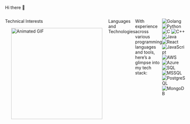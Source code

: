 Hi there 👋

<div style="display: flex; align-items: flex-start;">


<div style="flex: 1; margin-right: 20px;">


Technical Interests

<img src="https://66.media.tumblr.com/aa7c508d8f466f5b41dc429b90fca6f3/tumblr_mv4vmc5srf1s8udf8o1_500.gif" alt="Animated GIF" width="300" align="right" style="margin-left: 20px;"/>


	•	Fake Detection (Diffusion Model)
	•	Backend Development
	•	Backend Architecture
	•	Cloud & Infrastructure (AWS, Docker)
	•	APIs & Integrations

</div>


Languages and Technologies

With experience across various programming languages and tools, here’s a glimpse into my tech stack:

<div style="display: flex; justify-content: center; flex-wrap: wrap;">
  
  ![Golang](https://img.shields.io/badge/-Golang-00ADD8?logo=go&logoColor=white&style=for-the-badge)
  ![Python](https://img.shields.io/badge/-Python-3776AB?logo=python&logoColor=white&style=for-the-badge)
  ![C](https://img.shields.io/badge/-C-A8B9CC?logo=c&logoColor=white&style=for-the-badge)
  ![C++](https://img.shields.io/badge/-C++-00599C?logo=c%2B%2B&logoColor=white&style=for-the-badge)
  ![Java](https://img.shields.io/badge/-Java-007396?logo=java&logoColor=white&style=for-the-badge)
  ![React](https://img.shields.io/badge/-React-61DAFB?logo=react&logoColor=white&style=for-the-badge)
  ![JavaScript](https://img.shields.io/badge/-JavaScript-F7DF1E?logo=javascript&logoColor=black&style=for-the-badge)
  ![AWS](https://img.shields.io/badge/-AWS-232F3E?logo=amazon-aws&logoColor=white&style=for-the-badge)
  ![Azure](https://img.shields.io/badge/-Azure-0078D4?logo=microsoft-azure&logoColor=white&style=for-the-badge)
  ![SQL](https://img.shields.io/badge/-SQL-4479A1?logo=MySQL&logoColor=white&style=for-the-badge)
  ![MSSQL](https://img.shields.io/badge/-MSSQL-CC2927?logo=microsoft-sql-server&logoColor=white&style=for-the-badge)
  ![PostgreSQL](https://img.shields.io/badge/-PostgreSQL-336791?logo=postgresql&logoColor=white&style=for-the-badge)
  ![MongoDB](https://img.shields.io/badge/-MongoDB-47A248?logo=mongodb&logoColor=white&style=for-the-badge)

</div>


<!-- ## Hi there 👋
GitHub Stats


<div style="display: flex; justify-content: center;">
  <img src="https://github-readme-stats.vercel.app/api?username=be12ma-png&show_icons=true&theme=radical" alt="My GitHub Stats" width="280"/>
  <img src="https://github-readme-stats.vercel.app/api/top-langs/?username=be12ma-png&layout=compact&theme=radical" alt="Top Languages" width="280"/>
</div>



I'm **BeLH**, a passionate software developer with a background in Artificial Intelligence and Big Data Computing. Currently pursuing my Master’s degree at The Hong Kong Polytechnic University, I am dedicated to leveraging technology to create impactful solutions.

<div style="display: flex; align-items: flex-start;">

<div style="flex: 1; margin-right: 20px;">

### Research Interests
<img src="https://66.media.tumblr.com/aa7c508d8f466f5b41dc429b90fca6f3/tumblr_mv4vmc5srf1s8udf8o1_500.gif" alt="Animated GIF" width="300" align="right" style="margin-left: 20px;"/>

- **Diffusion Models**
- **Fake Identification**
- **Neural Networks**
- **Applications of Large Language Models (LLMs)**
</div>

### Languages and Technologies
I have experience in a variety of programming languages and technologies, including:

![Python](https://img.shields.io/badge/Python-3776AB?style=for-the-badge&logo=python&logoColor=white)
![JavaScript](https://img.shields.io/badge/JavaScript-F7DF1E?style=for-the-badge&logo=javascript&logoColor=black)
![Go](https://img.shields.io/badge/Go-00ADD8?style=for-the-badge&logo=go&logoColor=white)
![C++](https://img.shields.io/badge/C++-00599C?style=for-the-badge&logo=c++&logoColor=white)
![C#](https://img.shields.io/badge/C%23-239120?style=for-the-badge&logo=csharp&logoColor=white)
![Linux](https://img.shields.io/badge/Linux-FCC624?style=for-the-badge&logo=linux&logoColor=black)
![AWS](https://img.shields.io/badge/AWS-232F3E?style=for-the-badge&logo=amazonaws&logoColor=white)
![Docker](https://img.shields.io/badge/Docker-2496ED?style=for-the-badge&logo=docker&logoColor=white)
![Django](https://img.shields.io/badge/Django-092E20?style=for-the-badge&logo=django&logoColor=white)
![React](https://img.shields.io/badge/React-61DAFB?style=for-the-badge&logo=react&logoColor=black)
![CSS](https://img.shields.io/badge/CSS-1572B6?style=for-the-badge&logo=css3&logoColor=white)
![PHP](https://img.shields.io/badge/PHP-777BB4?style=for-the-badge&logo=php&logoColor=white)
![MySQL](https://img.shields.io/badge/MySQL-005C84?style=for-the-badge&logo=mysql&logoColor=white)


<div style="display: flex; justify-content: center;">
  <img src="https://github-readme-stats.vercel.app/api?username=Cma-png&show_icons=true&theme=radical" alt="My GitHub Stats" width="320"/>
  <img src="https://github-readme-stats.vercel.app/api/top-langs/?username=Cma-png&layout=compact&theme=radical" alt="Top Languages" width="300"/>
</div>
-->

<!--
**Cma-png/Cma-png** is a ✨ _special_ ✨ repository because its `README.md` (this file) appears on your GitHub profile.
![My GitHub Stats](https://github-readme-stats.vercel.app/api?username=Cma-png&show_icons=true&theme=radical)

<img src="https://github-readme-stats.vercel.app/api?username=Cma-png&show_icons=true&theme=radical" alt="My GitHub Stats" width="400"/>

![Top Languages](https://github-readme-stats.vercel.app/api/top-langs/?username=Cma-png&layout=compact&theme=radical)
Here are some ideas to get you started:

- 🔭 I’m currently working on ...
- 🌱 I’m currently learning ...
- 👯 I’m looking to collaborate on ...
- 🤔 I’m looking for help with ...
- 💬 Ask me about ...
- 📫 How to reach me: ...
- 😄 Pronouns: ...
- ⚡ Fun fact: ...
-->
